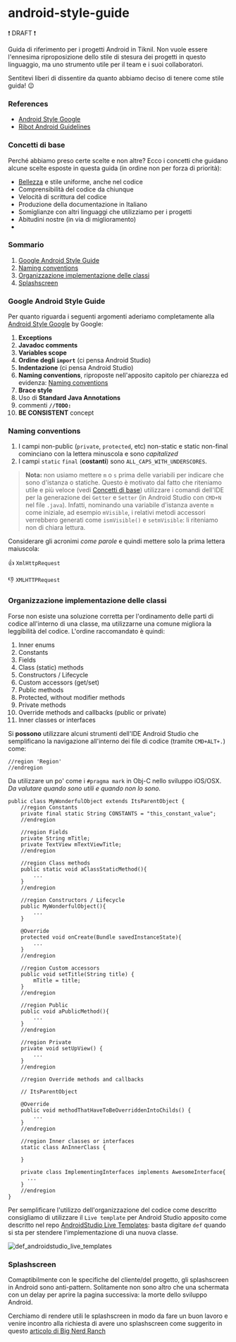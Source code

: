 # android-style-guide

:exclamation: DRAFT :exclamation:

Guida di riferimento per i progetti Android in Tiknil. 
Non vuole essere l'ennesima riproposizione dello stile di stesura dei progetti in questo linguaggio, ma uno strumento utile per il team e i suoi collaboratori. 

Sentitevi liberi di dissentire da quanto abbiamo deciso di tenere come stile guida! :wink:

### References ###

*  [Android Style Google](https://source.android.com/source/code-style.html)
*  [Ribot Android Guidelines](https://github.com/ribot/android-guidelines)

### Concetti di base ###

Perché abbiamo preso certe scelte e non altre? Ecco i concetti che guidano alcune scelte esposte in questa guida (in ordine non per forza di priorità): 
* [Bellezza](https://it.wikipedia.org/wiki/Bellezza) e stile uniforme, anche nel codice
* Comprensibilità del codice da chiunque
* Velocità di scrittura del codice
* Produzione della documentazione in Italiano
* Somiglianze con altri linguaggi che utilizziamo per i progetti
* Abitudini nostre (in via di miglioramento)
* 
### Sommario ###

1. [Google Android Style Guide](#google-android-style-guide)
2. [Naming conventions](#naming-conventions)
3. [Organizzazione implementazione delle classi](#organizzazione-implementazione-delle-classi)
4. [Splashscreen](#splashscreen)

### Google Android Style Guide ###

Per quanto riguarda i seguenti argomenti aderiamo completamente alla [Android Style Google](https://source.android.com/source/code-style.html) by Google: 

1. **Exceptions**
2. **Javadoc comments**
3. **Variables scope**
4. **Ordine degli `import`** (ci pensa Android Studio)
5. **Indentazione** (ci pensa Android Studio)
6. **Naming conventions**, riproposte nell'apposito capitolo per chiarezza ed evidenza: [Naming conventions](#naming-conventions)
7. **Brace style**
8. Uso di **Standard Java Annotations**
9. commenti **`//TODO:`**
10. **BE CONSISTENT** concept

### Naming conventions ###

1. I campi non-public (`private`, `protected`, etc) non-static e static non-final cominciano con la lettera minuscola e sono _capitalized_
2. I campi `static` `final` (**costanti**) sono `ALL_CAPS_WITH_UNDERSCORES`.

>**Nota:** non usiamo mettere `m` o `s` prima delle variabili per indicare che sono d'istanza o statiche. Questo è motivato dal fatto che riteniamo utile e più veloce (vedi [Concetti di base](#concetti-di-base)) utilizzare i comandi dell'IDE per la generazione dei `Getter` e `Setter` (in Android Studio con `CMD+N` nel file `.java`). Infatti, nominando una variabile d'istanza avente `m` come iniziale, ad esempio `mVisible`, i relativi metodi accessori verrebbero generati come `ismVisible()` e `setmVisible`: li riteniamo non di chiara lettura.

Considerare gli acronimi _come parole_ e quindi mettere solo la prima lettera maiuscola: 

:+1: `XmlHttpRequest`

:-1: `XMLHTTPRequest`

### Organizzazione implementazione delle classi ###

Forse non esiste una soluzione corretta per l'ordinamento delle parti di codice all'interno di una classe, ma utilizzarne una comune migliora la leggibilità del codice. L'ordine raccomandato è quindi: 

1. Inner enums 
2. Constants
3. Fields
3. Class (static) methods
4. Constructors / Lifecycle
5. Custom accessors (get/set)
6. Public methods
7. Protected, without modifier methods
8. Private methods
9. Override methods and callbacks (public or private)
10. Inner classes or interfaces

Si **possono** utilizzare alcuni strumenti dell'IDE Android Studio che semplificano la navigazione all'interno dei file di codice (tramite `CMD+ALT+.`) come: 

```
//region 'Region'
//endregion
```

Da utilizzare un po' come i `#pragma mark` in Obj-C nello sviluppo iOS/OSX. _Da valutare quando sono utili e quando non lo sono._

```
public class MyWonderfulObject extends ItsParentObject {
    //region Constants
    private final static String CONSTANTS = "this_constant_value";
    //endregion
   
    //region Fields
    private String mTitle;
    private TextView mTextViewTitle;
    //endregion
    
    //region Class methods
    public static void aClassStaticMethod(){
        ...
    }
    //endregion
    
    //region Constructors / Lifecycle
    public MyWonderfulObject(){
        ...
    }
    
    @Override
    protected void onCreate(Bundle savedInstanceState){
        ...
    }
    //endregion
    
    //region Custom accessors
    public void setTitle(String title) {
        mTitle = title;
    }
    //endregion
    
    //region Public
    public void aPublicMethod(){
        ...
    }
    //endregion 
    
    //region Private
    private void setUpView() {
        ...
    }
    //endregion

    //region Override methods and callbacks
    
    // ItsParentObject
    
    @Override 
    public void methodThatHaveToBeOverriddenIntoChilds() {
        ...
    }
    //endregion
    
    //region Inner classes or interfaces
    static class AnInnerClass {

    }
    
    private class ImplementingInterfaces implements AwesomeInterface{
      ...
    }
    //endregion
} 
```

Per semplificare l'utilizzo dell'organizzazione del codice come descritto consigliamo di utilizzare il `Live template` per Android Studio apposito come descritto nel repo [AndroidStudio Live Templates](https://github.com/tiknil/AndroidStudio-Live-Templates): basta digitare `def` quando si sta per stendere l'implementazione di una nuova classe.

![def_androidstudio_live_templates](http://cl.ly/image/1G2M2y1f3y0S/animation.gif)


### Splashscreen ###

Comaptibilmente con le specifiche del cliente/del progetto, gli splashscreen in Android sono anti-pattern. Solitamente non sono altro che una schermata con un delay per aprire la pagina successiva: la morte dello sviluppo Android. 

Cerchiamo di rendere utili le splashscreen in modo da fare un buon lavoro e venire incontro alla richiesta di avere uno splashscreen come suggerito in questo [articolo di Big Nerd Ranch](https://www.bignerdranch.com/blog/splash-screens-the-right-way/)



